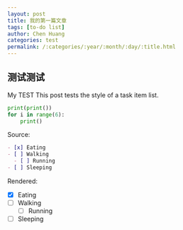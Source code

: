 ```yaml
---
layout: post
title: 我的第一篇文章
tags: [to-do list]
author: Chen Huang 
categories: test
permalink: /:categories/:year/:month/:day/:title.html
---
```



## 测试测试
My TEST
This post tests the style of a task item list.
```python
print(print())
for i in range(6):
    print()
```
Source:

```markdown
- [x] Eating
- [ ] Walking
  - [ ] Running
- [ ] Sleeping
```

Rendered:

- [x] Eating
- [ ] Walking
  - [ ] Running
- [ ] Sleeping

